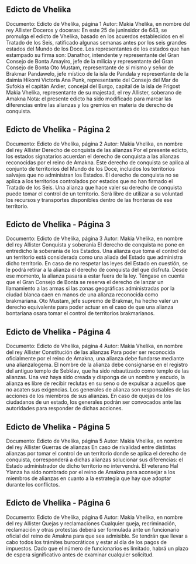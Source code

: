 ## Edicto de Vhelika
Documento: Edicto de Vhelika, página 1
Autor: Makia Vhelika, en nombre del rey Allister
Doceros y doceras:
En este 25 de juninsidor de 643, se promulga el edicto de Vhelika, basado en los acuerdos establecidos en el Tratado de los Seis, ratificado algunas semanas antes por los seis grandes estados del Mundo de los Doce.
Los representantes de los estados que han estampado su firma son:
Danathor, intendente y representante del Gran Consejo de Bonta
Amayiro, jefe de la milicia y representante del Gran Consejo de Bonta
Oto Mustam, representante de sí mismo y señor de Brakmar
Pandawelo, jefe místico de la isla de Pandala y representante de la daimia Hikomi
Victoria Ana Punk, representante del Consejo del Mar de Sufokia
el capitán Ardier, concejal del Burgo, capital de la isla de Frigost
Makia Vhelika, representante de su majestad, el rey Allister, soberano de Amakna
Nota: el presente edicto ha sido modificado para marcar las diferencias entre las alianzas y los gremios en materia de derecho de conquista.

## Edicto de Vhelika - Página 2
Documento: Edicto de Vhelika, página 2
Autor: Makia Vhelika, en nombre del rey Allister
Derecho de conquista de las alianzas
Por el presente edicto, los estados signatarios acuerdan el derecho de conquista a las alianzas reconocidas por el reino de Amakna.
Este derecho de conquista se aplica al conjunto de territorios del Mundo de los Doce, incluidos los territorios salvajes que no administran los Estados.
El derecho de conquista no se aplica a los territorios controlados por estados que no han firmado el Tratado de los Seis.
Una alianza que hace valer su derecho de conquista puede tomar el control de un territorio. Será libre de utilizar a su voluntad los recursos y transportes disponibles dentro de las fronteras de ese territorio.

## Edicto de Vhelika - Página 3
Documento: Edicto de Vhelika, página 3
Autor: Makia Vhelika, en nombre del rey Allister
Conquista y soberanía
El derecho de conquista no pone en entredicho la soberanía de los Estados. Una alianza que toma el control de un territorio está considerada como una aliada del Estado que administra dicho territorio. En caso de no respetar las leyes del Estado en cuestión, se le podrá retirar a la alianza el derecho de conquista del que disfruta. Desde ese momento, la alianza pasará a estar fuera de la ley.
Téngase en cuenta que el Gran Consejo de Bonta se reserva el derecho de lanzar un llamamiento a las armas si las zonas geográficas administradas por la ciudad blanca caen en manos de una alianza reconocida como brakmariana.
Oto Mustam, jefe supremo de Brakmar, ha hecho valer un derecho equivalente para poder actuar en el caso de que una alianza bontariana osara tomar el control de territorios brakmarianos.

## Edicto de Vhelika - Página 4
Documento: Edicto de Vhelika, página 4
Autor: Makia Vhelika, en nombre del rey Allister
Constitución de las alianzas
Para poder ser reconocida oficialmente por el reino de Amakna, una alianza debe fundarse mediante una alianzalogema. El nombre de la alianza debe consignarse en el registro del antiguo templo de Sebklav, que ha sido rebautizado como templo de las alianzas.
Una vez haya sido creada y disponga de un nombre y escudo, la alianza es libre de recibir reclutas en su seno o de expulsar a aquellos que no acaten sus exigencias.
Los generales de alianza son responsables de las acciones de los miembros de sus alianzas. En caso de quejas de los ciudadanos de un estado, los generales podrán ser convocados ante las autoridades para responder de dichas acciones.

## Edicto de Vhelika - Página 5
Documento: Edicto de Vhelika, página 5
Autor: Makia Vhelika, en nombre del rey Allister
Guerras de alianzas
En caso de rivalidad entre distintas alianzas por tomar el control de un territorio donde se aplica el derecho de conquista, corresponderá a dichas alianzas solucionar sus diferencias: el Estado administrador de dicho territorio no intervendrá.
El veterano Hal Ylanza ha sido nombrado por el reino de Amakna para aconsejar a los miembros de alianzas en cuanto a la estrategia que hay que adoptar durante los conflictos.

## Edicto de Vhelika - Página 6
Documento: Edicto de Vhelika, página 6
Autor: Makia Vhelika, en nombre del rey Allister
Quejas y reclamaciones
Cualquier queja, recriminación, reclamación y otras protestas deberá ser formulada ante un funcionario oficial del reino de Amakna para que sea admisible. Se tendrán que llevar a cabo todos los trámites burocráticos y estar al día de los pagos de impuestos.
Dado que el número de funcionarios es limitado, habrá un plazo de espera significativo antes de examinar cualquier solicitud.
